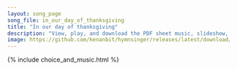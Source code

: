 ```yaml
---
layout: song_page
song_file: in_our_day_of_thanksgiving
title: "In our day of thanksgiving"
description: "View, play, and download the PDF sheet music, slideshow, and audio. Lyrics: In our day of thanksgiving one psalm let us offer for the saints who before us have found the reward; when the shadow of death fell upon them, we sorr... english theist 4part death chords"
image: https://github.com/kenanbit/hymnsinger/releases/latest/download/in_our_day_of_thanksgiving-trad.png
---
```


{% include choice_and_music.html %}